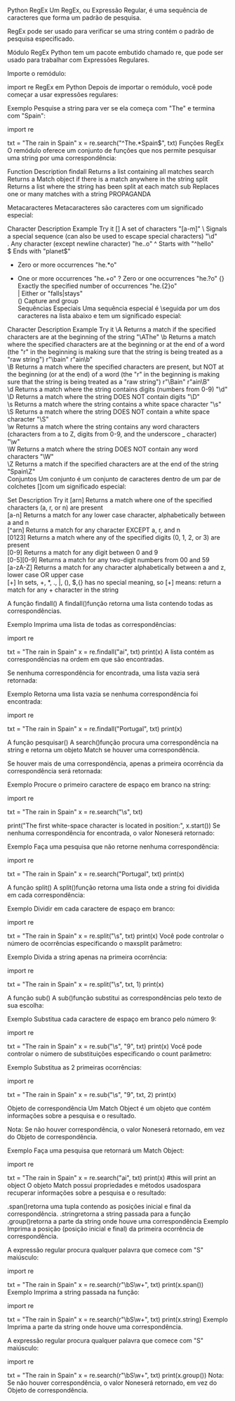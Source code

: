 Python RegEx
Um RegEx, ou Expressão Regular, é uma sequência de caracteres que forma um padrão de pesquisa.

RegEx pode ser usado para verificar se uma string contém o padrão de pesquisa especificado.

Módulo RegEx
Python tem um pacote embutido chamado re, que pode ser usado para trabalhar com Expressões Regulares.

Importe o remódulo:

import re
RegEx em Python
Depois de importar o remódulo, você pode começar a usar expressões regulares:

Exemplo
Pesquise a string para ver se ela começa com "The" e termina com "Spain":

import re

txt = "The rain in Spain"
x = re.search("^The.*Spain$", txt)
Funções RegEx
O remódulo oferece um conjunto de funções que nos permite pesquisar uma string por uma correspondência:

Function	Description
findall	Returns a list containing all matches
search	Returns a Match object if there is a match anywhere in the string
split	Returns a list where the string has been split at each match
sub	Replaces one or many matches with a string
PROPAGANDA

Metacaracteres
Metacaracteres são caracteres com um significado especial:

Character	Description	Example	Try it
[]	A set of characters	"[a-m]"	
\	Signals a special sequence (can also be used to escape special characters)	"\d"	
.	Any character (except newline character)	"he..o"	
^	Starts with	"^hello"	
$	Ends with	"planet$"	
*	Zero or more occurrences	"he.*o"	
+	One or more occurrences	"he.+o"	
?	Zero or one occurrences	"he.?o"	
{}	Exactly the specified number of occurrences	"he.{2}o"	
|	Either or	"falls|stays"	
()	Capture and group	 	 
Sequências Especiais
Uma sequência especial é \seguida por um dos caracteres na lista abaixo e tem um significado especial:

Character	Description	Example	Try it
\A	Returns a match if the specified characters are at the beginning of the string	"\AThe"	
\b	Returns a match where the specified characters are at the beginning or at the end of a word
(the "r" in the beginning is making sure that the string is being treated as a "raw string")	r"\bain"
r"ain\b"	
\B	Returns a match where the specified characters are present, but NOT at the beginning (or at the end) of a word
(the "r" in the beginning is making sure that the string is being treated as a "raw string")	r"\Bain"
r"ain\B"	
\d	Returns a match where the string contains digits (numbers from 0-9)	"\d"	
\D	Returns a match where the string DOES NOT contain digits	"\D"	
\s	Returns a match where the string contains a white space character	"\s"	
\S	Returns a match where the string DOES NOT contain a white space character	"\S"	
\w	Returns a match where the string contains any word characters (characters from a to Z, digits from 0-9, and the underscore _ character)	"\w"	
\W	Returns a match where the string DOES NOT contain any word characters	"\W"	
\Z	Returns a match if the specified characters are at the end of the string	"Spain\Z"	
Conjuntos
Um conjunto é um conjunto de caracteres dentro de um par de colchetes []com um significado especial:

Set	Description	Try it
[arn]	Returns a match where one of the specified characters (a, r, or n) are present	
[a-n]	Returns a match for any lower case character, alphabetically between a and n	
[^arn]	Returns a match for any character EXCEPT a, r, and n	
[0123]	Returns a match where any of the specified digits (0, 1, 2, or 3) are present	
[0-9]	Returns a match for any digit between 0 and 9	
[0-5][0-9]	Returns a match for any two-digit numbers from 00 and 59	
[a-zA-Z]	Returns a match for any character alphabetically between a and z, lower case OR upper case	
[+]	In sets, +, *, ., |, (), $,{} has no special meaning, so [+] means: return a match for any + character in the string	
 
A função findall()
A findall()função retorna uma lista contendo todas as correspondências.

Exemplo
Imprima uma lista de todas as correspondências:

import re

txt = "The rain in Spain"
x = re.findall("ai", txt)
print(x)
A lista contém as correspondências na ordem em que são encontradas.

Se nenhuma correspondência for encontrada, uma lista vazia será retornada:

Exemplo
Retorna uma lista vazia se nenhuma correspondência foi encontrada:

import re

txt = "The rain in Spain"
x = re.findall("Portugal", txt)
print(x)
 
A função pesquisar()
A search()função procura uma correspondência na string e retorna um objeto Match se houver uma correspondência.

Se houver mais de uma correspondência, apenas a primeira ocorrência da correspondência será retornada:

Exemplo
Procure o primeiro caractere de espaço em branco na string:

import re

txt = "The rain in Spain"
x = re.search("\s", txt)

print("The first white-space character is located in position:", x.start())
Se nenhuma correspondência for encontrada, o valor Noneserá retornado:

Exemplo
Faça uma pesquisa que não retorne nenhuma correspondência:

import re

txt = "The rain in Spain"
x = re.search("Portugal", txt)
print(x)
 
A função split()
A split()função retorna uma lista onde a string foi dividida em cada correspondência:

Exemplo
Dividir em cada caractere de espaço em branco:

import re

txt = "The rain in Spain"
x = re.split("\s", txt)
print(x)
Você pode controlar o número de ocorrências especificando o maxsplit parâmetro:

Exemplo
Divida a string apenas na primeira ocorrência:

import re

txt = "The rain in Spain"
x = re.split("\s", txt, 1)
print(x)
 
A função sub()
A sub()função substitui as correspondências pelo texto de sua escolha:

Exemplo
Substitua cada caractere de espaço em branco pelo número 9:

import re

txt = "The rain in Spain"
x = re.sub("\s", "9", txt)
print(x)
Você pode controlar o número de substituições especificando o count parâmetro:

Exemplo
Substitua as 2 primeiras ocorrências:

import re

txt = "The rain in Spain"
x = re.sub("\s", "9", txt, 2)
print(x)
 
Objeto de correspondência
Um Match Object é um objeto que contém informações sobre a pesquisa e o resultado.

Nota: Se não houver correspondência, o valor Noneserá retornado, em vez do Objeto de correspondência.

Exemplo
Faça uma pesquisa que retornará um Match Object:

import re

txt = "The rain in Spain"
x = re.search("ai", txt)
print(x) #this will print an object
O objeto Match possui propriedades e métodos usados ​​para recuperar informações sobre a pesquisa e o resultado:

.span()retorna uma tupla contendo as posições inicial e final da correspondência.
.stringretorna a string passada para a função
.group()retorna a parte da string onde houve uma correspondência
Exemplo
Imprima a posição (posição inicial e final) da primeira ocorrência de correspondência.

A expressão regular procura qualquer palavra que comece com "S" maiúsculo:

import re

txt = "The rain in Spain"
x = re.search(r"\bS\w+", txt)
print(x.span())
Exemplo
Imprima a string passada na função:

import re

txt = "The rain in Spain"
x = re.search(r"\bS\w+", txt)
print(x.string)
Exemplo
Imprima a parte da string onde houve uma correspondência.

A expressão regular procura qualquer palavra que comece com "S" maiúsculo:

import re

txt = "The rain in Spain"
x = re.search(r"\bS\w+", txt)
print(x.group())
Nota: Se não houver correspondência, o valor Noneserá retornado, em vez do Objeto de correspondência.
